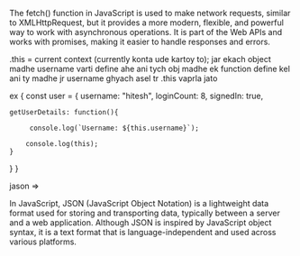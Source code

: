 
The fetch() function in JavaScript is used to make network requests, similar to XMLHttpRequest, but it provides a more modern, flexible, and powerful way to work with asynchronous operations. It is part of the Web APIs and works with promises, making it easier to handle responses and errors.


.this = current context (currently konta ude kartoy to);
jar ekach object madhe username varti define ahe ani tych obj madhe ek function define kel ani ty madhe jr username ghyach asel tr .this vaprla jato

ex {
    const user = {
    username: "hitesh",
    loginCount: 8,
    signedIn: true,

    getUserDetails: function(){
        
         console.log(`Username: ${this.username}`);

        console.log(this);
    }

}
}

jason =>

In JavaScript, JSON (JavaScript Object Notation) is a lightweight data format used for storing and transporting data, typically between a server and a web application. Although JSON is inspired by JavaScript object syntax, it is a text format that is language-independent and used across various platforms.